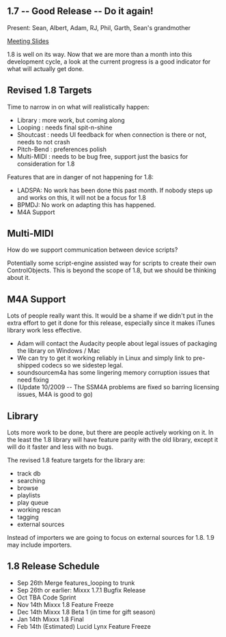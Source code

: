 ## 1.7 -- Good Release -- Do it again\!

Present: Sean, Albert, Adam, RJ, Phil, Garth, Sean's grandmother

[Meeting
Slides](http://docs.google.com/a/mixxx.org/present/view?id=dd557nj5_40crds5ztn&invite=1845909554)

1.8 is well on its way. Now that we are more than a month into this
development cycle, a look at the current progress is a good indicator
for what will actually get done.

## Revised 1.8 Targets

Time to narrow in on what will realistically happen:

  - Library : more work, but coming along
  - Looping : needs final spit-n-shine
  - Shoutcast : needs UI feedback for when connection is there or not,
    needs to not crash
  - Pitch-Bend : preferences polish
  - Multi-MIDI : needs to be bug free, support just the basics for
    consideration for 1.8

Features that are in danger of not happening for 1.8:

  - LADSPA: No work has been done this past month. If nobody steps up
    and works on this, it will not be a focus for 1.8
  - BPMDJ: No work on adapting this has happened. 
  - M4A Support 

## Multi-MIDI

How do we support communication between device scripts?

Potentially some script-engine assisted way for scripts to create their
own ControlObjects. This is beyond the scope of 1.8, but we should be
thinking about it.

## M4A Support

Lots of people really want this. It would be a shame if we didn't put in
the extra effort to get it done for this release, especially since it
makes iTunes library work less effective.

  - Adam will contact the Audacity people about legal issues of
    packaging the library on Windows / Mac
  - We can try to get it working reliably in Linux and simply link to
    pre-shipped codecs so we sidestep legal.
  - soundsourcem4a has some lingering memory corruption issues that need
    fixing
  - (Update 10/2009 -- The SSM4A problems are fixed so barring licensing
    issues, M4A is good to go)

## Library

Lots more work to be done, but there are people actively working on it.
In the least the 1.8 library will have feature parity with the old
library, except it will do it faster and less with no bugs.

The revised 1.8 feature targets for the library are:

  - track db
  - searching
  - browse
  - playlists
  - play queue
  - working rescan
  - tagging
  - external sources

Instead of importers we are going to focus on external sources for 1.8.
1.9 may include importers.

## 1.8 Release Schedule

  - Sep 26th Merge features\_looping to trunk
  - Sep 26th or earlier: Mixxx 1.7.1 Bugfix Release
  - Oct TBA Code Sprint
  - Nov 14th Mixxx 1.8 Feature Freeze
  - Dec 14th Mixxx 1.8 Beta 1 (in time for gift season)
  - Jan 14th Mixxx 1.8 Final
  - Feb 14th (Estimated) Lucid Lynx Feature Freeze
